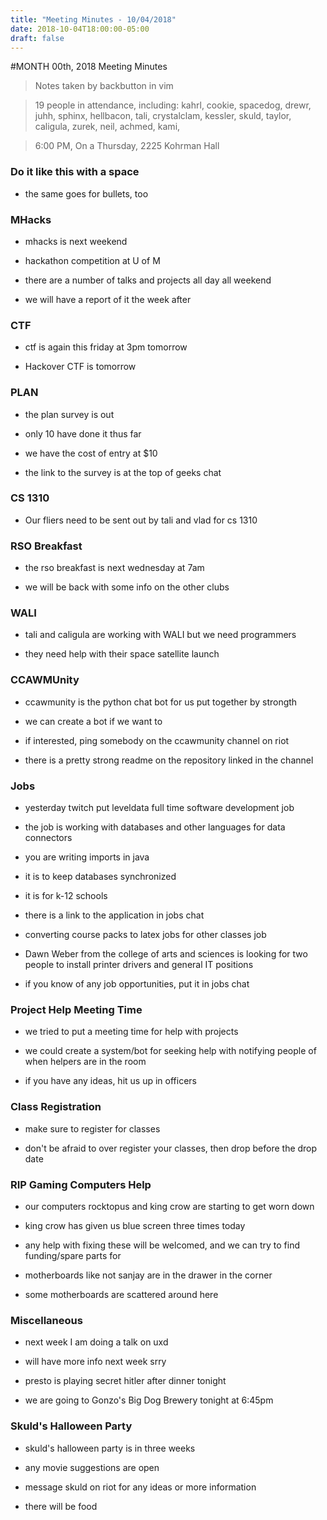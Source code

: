 ```yaml
---
title: "Meeting Minutes - 10/04/2018"
date: 2018-10-04T18:00:00-05:00
draft: false
---
```


#MONTH 00th, 2018 Meeting Minutes
> Notes taken by backbutton in vim

> 19 people in attendance, including: kahrl, cookie, spacedog, drewr, juhh, sphinx, hellbacon, tali, crystalclam, kessler, skuld, taylor, caligula, zurek, neil, achmed, kami, 

> 6:00 PM, On a Thursday, 2225 Kohrman Hall

### Do it like this with a space

* the same goes for bullets, too

### MHacks

* mhacks is next weekend

* hackathon competition at U of M

* there are a number of talks and projects all day all weekend

* we will have a report of it the week after

### CTF

* ctf is again this friday at 3pm tomorrow

* Hackover CTF is tomorrow

### PLAN

* the plan survey is out

* only 10 have done it thus far

* we have the cost of entry at $10

* the link to the survey is at the top of geeks chat

### CS 1310

* Our fliers need to be sent out by tali and vlad for cs 1310

### RSO Breakfast

* the rso breakfast is next wednesday at 7am

* we will be back with some info on the other clubs

### WALI

* tali and caligula are working with WALI but we need programmers

* they need help with their space satellite launch

### CCAWMUnity

* ccawmunity is the python chat bot for us put together by strongth

* we can create a bot if we want to

* if interested, ping somebody on the ccawmunity channel on riot

* there is a pretty strong readme on the repository linked in the channel

### Jobs

* yesterday twitch put leveldata full time software development job

* the job is working with databases and other languages for data connectors

* you are writing imports in java

* it is to keep databases synchronized

* it is for k-12 schools

* there is a link to the application in jobs chat

* converting course packs to latex jobs for other classes job

* Dawn Weber from the college of arts and sciences is looking for two people to install printer drivers and general IT positions

* if you know of any job opportunities, put it in jobs chat

### Project Help Meeting Time

* we tried to put a meeting time for help with projects

* we could create a system/bot for seeking help with notifying people of when helpers are in the room

* if you have any ideas, hit us up in officers

### Class Registration

* make sure to register for classes

* don't be afraid to over register your classes, then drop before the drop date

### RIP Gaming Computers Help

* our computers rocktopus and king crow are starting to get worn down

* king crow has given us blue screen three times today

* any help with fixing these will be welcomed, and we can try to find funding/spare parts for

* motherboards like not sanjay are in the drawer in the corner

* some motherboards are scattered around here

### Miscellaneous

* next week I am doing a talk on uxd

* will have more info next week srry

* presto is playing secret hitler after dinner tonight

* we are going to Gonzo's Big Dog Brewery tonight at 6:45pm

### Skuld's Halloween Party

* skuld's halloween party is in three weeks

* any movie suggestions are open

* message skuld on riot for any ideas or more information

* there will be food
